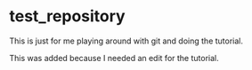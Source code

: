# test_repository
This is just for me playing around with git and doing the tutorial.

This was added because I needed an edit for the tutorial.
